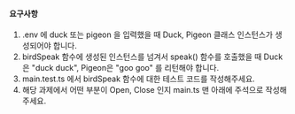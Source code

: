 #### 요구사항
1. .env 에 duck 또는 pigeon 을 입력했을 때 Duck, Pigeon 클래스 인스턴스가 생성되어야 합니다.
2. birdSpeak 함수에 생성된 인스턴스를 넘겨서 speak() 함수를 호출했을 때 Duck은 "duck duck", Pigeon은 "goo goo" 를 리턴해야 합니다. 
3. main.test.ts 에서 birdSpeak 함수에 대한 테스트 코드를 작성해주세요.
4. 해당 과제에서 어떤 부분이 Open, Close 인지 main.ts 맨 아래에 주석으로 작성해주세요.

